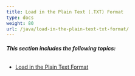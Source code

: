 ```yaml
---
title: Load in the Plain Text (.TXT) Format
type: docs
weight: 80
url: /java/load-in-the-plain-text-txt-format/
---
```


###### **This section includes the following topics:** 
- [Load in the Plain Text Format](/words/java/load-in-the-plain-text-format-html/)
